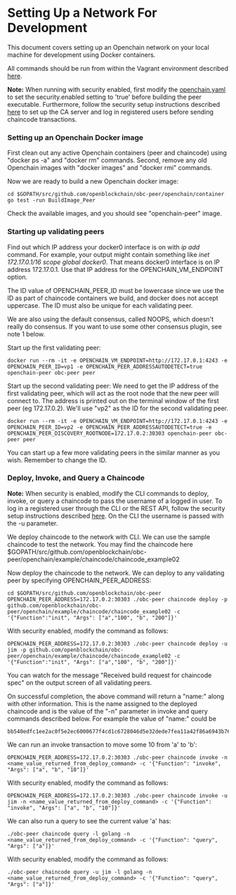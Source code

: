 # Setting Up a Network For Development

This document covers setting up an Openchain network on your local machine for development using Docker containers.

All commands should be run from within the Vagrant environment described [here](Setup_Developer_Environment.md).

**Note:** When running with security enabled, first modify the [openchain.yaml](https://github.com/openblockchain/obc-peer/blob/master/openchain.yaml) to set the security.enabled setting to 'true' before building the peer executable. Furthermore, follow the security setup instructions described [here](Setup_Chaincode.md#security-setup-optional) to set up the CA server and log in registered users before sending chaincode transactions.

### Setting up an Openchain Docker image
First clean out any active Openchain containers (peer and chaincode) using "docker ps -a" and "docker rm" commands. Second, remove any old Openchain images with "docker images" and "docker rmi" commands.

Now we are ready to build a new Openchain docker image:

    cd $GOPATH/src/github.com/openblockchain/obc-peer/openchain/container
    go test -run BuildImage_Peer

Check the available images, and you should see "openchain-peer" image.

### Starting up validating peers
Find out which IP address your docker0 interface is on with *ip add* command. For example, your output might contain something like *inet 172.17.0.1/16 scope global docker0*. That means docker0 interface is on IP address 172.17.0.1. Use that IP address for the OPENCHAIN_VM_ENDPOINT option.

The ID value of OPENCHAIN_PEER_ID must be lowercase since we use the ID as part of chaincode containers we build, and docker does not accept uppercase. The ID must also be unique for each validating peer.

We are also using the default consensus, called NOOPS, which doesn't really do consensus. If you want to use some other consensus plugin, see note 1 below.

Start up the first validating peer:

```
docker run --rm -it -e OPENCHAIN_VM_ENDPOINT=http://172.17.0.1:4243 -e OPENCHAIN_PEER_ID=vp1 -e OPENCHAIN_PEER_ADDRESSAUTODETECT=true openchain-peer obc-peer peer
```

Start up the second validating peer: We need to get the IP address of the first validating peer, which will act as the root node that the new peer will connect to. The address is printed out on the terminal window of the first peer (eg 172.17.0.2). We'll use "vp2" as the ID for the second validating peer.

```
docker run --rm -it -e OPENCHAIN_VM_ENDPOINT=http://172.17.0.1:4243 -e OPENCHAIN_PEER_ID=vp2 -e OPENCHAIN_PEER_ADDRESSAUTODETECT=true -e OPENCHAIN_PEER_DISCOVERY_ROOTNODE=172.17.0.2:30303 openchain-peer obc-peer peer
```

You can start up a few more validating peers in the similar manner as you wish. Remember to change the ID.

### Deploy, Invoke, and Query a Chaincode
**Note:** When security is enabled, modify the CLI commands to deploy, invoke, or query a chaincode to pass the username of a logged in user. To log in a registered user through the CLI or the REST API, follow the security setup instructions described [here](Setup_Chaincode.md#security-setup-optional). On the CLI the username is passed with the -u parameter.

We deploy chaincode to the network with CLI. We can use the sample chaincode to test the network. You may find the chaincode here  $GOPATH/src/github.com/openblockchain/obc-peer/openchain/example/chaincode/chaincode_example02

Now deploy the chaincode to the network. We can deploy to any validating peer by specifying OPENCHAIN_PEER_ADDRESS:

```
cd $GOPATH/src/github.com/openblockchain/obc-peer
OPENCHAIN_PEER_ADDRESS=172.17.0.2:30303 ./obc-peer chaincode deploy -p github.com/openblockchain/obc-peer/openchain/example/chaincode/chaincode_example02 -c '{"Function":"init", "Args": ["a","100", "b", "200"]}'
```

With security enabled, modify the command as follows:

```
OPENCHAIN_PEER_ADDRESS=172.17.0.2:30303 ./obc-peer chaincode deploy -u jim -p github.com/openblockchain/obc-peer/openchain/example/chaincode/chaincode_example02 -c '{"Function":"init", "Args": ["a","100", "b", "200"]}'
```

You can watch for the message "Received build request for chaincode spec" on the output screen of all validating peers.

On successful completion, the above command will return a "name:" along with other information. This is the name assigned to the deployed chaincode and is the value of the "-n" parameter in invoke and query commands described below. For example the value of "name:" could be

    bb540edfc1ee2ac0f5e2ec6000677f4cd1c6728046d5e32dede7fea11a42f86a6943b76a8f9154f4792032551ed320871ff7b7076047e4184292e01e3421889c

We can run an invoke transaction to move some 10 from 'a' to 'b':

```
OPENCHAIN_PEER_ADDRESS=172.17.0.2:30303 ./obc-peer chaincode invoke -n <name_value_returned_from_deploy_command> -c '{"Function": "invoke", "Args": ["a", "b", "10"]}'
```

With security enabled, modify the command as follows:

```
OPENCHAIN_PEER_ADDRESS=172.17.0.2:30303 ./obc-peer chaincode invoke -u jim -n <name_value_returned_from_deploy_command> -c '{"Function": "invoke", "Args": ["a", "b", "10"]}'
```

We can also run a query to see the current value 'a' has:

```
./obc-peer chaincode query -l golang -n <name_value_returned_from_deploy_command> -c '{"Function": "query", "Args": ["a"]}'
```

With security enabled, modify the command as follows:

```
./obc-peer chaincode query -u jim -l golang -n <name_value_returned_from_deploy_command> -c '{"Function": "query", "Args": ["a"]}'
```

